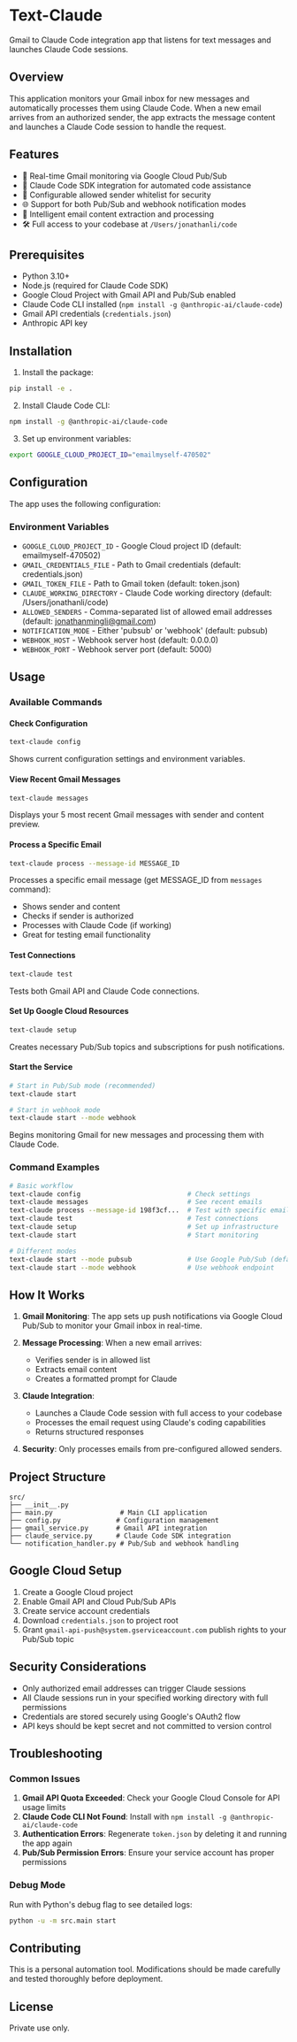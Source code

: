 # Text-Claude

Gmail to Claude Code integration app that listens for text messages and launches Claude Code sessions.

## Overview

This application monitors your Gmail inbox for new messages and automatically processes them using Claude Code. When a new email arrives from an authorized sender, the app extracts the message content and launches a Claude Code session to handle the request.

## Features

- 🔄 Real-time Gmail monitoring via Google Cloud Pub/Sub
- 🤖 Claude Code SDK integration for automated code assistance
- 🔐 Configurable allowed sender whitelist for security
- 🌐 Support for both Pub/Sub and webhook notification modes
- 📧 Intelligent email content extraction and processing
- 🛠️ Full access to your codebase at `/Users/jonathanli/code`

## Prerequisites

- Python 3.10+
- Node.js (required for Claude Code SDK)
- Google Cloud Project with Gmail API and Pub/Sub enabled
- Claude Code CLI installed (`npm install -g @anthropic-ai/claude-code`)
- Gmail API credentials (`credentials.json`)
- Anthropic API key

## Installation

1. Install the package:
```bash
pip install -e .
```

2. Install Claude Code CLI:
```bash
npm install -g @anthropic-ai/claude-code
```

3. Set up environment variables:
```bash
export GOOGLE_CLOUD_PROJECT_ID="emailmyself-470502"
```

## Configuration

The app uses the following configuration:

### Environment Variables

- `GOOGLE_CLOUD_PROJECT_ID` - Google Cloud project ID (default: emailmyself-470502)
- `GMAIL_CREDENTIALS_FILE` - Path to Gmail credentials (default: credentials.json)
- `GMAIL_TOKEN_FILE` - Path to Gmail token (default: token.json)
- `CLAUDE_WORKING_DIRECTORY` - Claude Code working directory (default: /Users/jonathanli/code)
- `ALLOWED_SENDERS` - Comma-separated list of allowed email addresses (default: jonathanmingli@gmail.com)
- `NOTIFICATION_MODE` - Either 'pubsub' or 'webhook' (default: pubsub)
- `WEBHOOK_HOST` - Webhook server host (default: 0.0.0.0)
- `WEBHOOK_PORT` - Webhook server port (default: 5000)

## Usage

### Available Commands

#### Check Configuration
```bash
text-claude config
```
Shows current configuration settings and environment variables.

#### View Recent Gmail Messages
```bash
text-claude messages
```
Displays your 5 most recent Gmail messages with sender and content preview.

#### Process a Specific Email
```bash
text-claude process --message-id MESSAGE_ID
```
Processes a specific email message (get MESSAGE_ID from `messages` command):
- Shows sender and content
- Checks if sender is authorized  
- Processes with Claude Code (if working)
- Great for testing email functionality

#### Test Connections
```bash
text-claude test
```
Tests both Gmail API and Claude Code connections.

#### Set Up Google Cloud Resources
```bash
text-claude setup
```
Creates necessary Pub/Sub topics and subscriptions for push notifications.

#### Start the Service
```bash
# Start in Pub/Sub mode (recommended)
text-claude start

# Start in webhook mode
text-claude start --mode webhook
```
Begins monitoring Gmail for new messages and processing them with Claude Code.

### Command Examples

```bash
# Basic workflow
text-claude config                           # Check settings
text-claude messages                         # See recent emails
text-claude process --message-id 198f3cf...  # Test with specific email
text-claude test                             # Test connections
text-claude setup                            # Set up infrastructure  
text-claude start                            # Start monitoring

# Different modes
text-claude start --mode pubsub              # Use Google Pub/Sub (default)
text-claude start --mode webhook             # Use webhook endpoint
```

## How It Works

1. **Gmail Monitoring**: The app sets up push notifications via Google Cloud Pub/Sub to monitor your Gmail inbox in real-time.

2. **Message Processing**: When a new email arrives:
   - Verifies sender is in allowed list
   - Extracts email content
   - Creates a formatted prompt for Claude

3. **Claude Integration**: 
   - Launches a Claude Code session with full access to your codebase
   - Processes the email request using Claude's coding capabilities
   - Returns structured responses

4. **Security**: Only processes emails from pre-configured allowed senders.

## Project Structure

```
src/
├── __init__.py
├── main.py                 # Main CLI application
├── config.py              # Configuration management
├── gmail_service.py       # Gmail API integration
├── claude_service.py      # Claude Code SDK integration
└── notification_handler.py # Pub/Sub and webhook handling
```

## Google Cloud Setup

1. Create a Google Cloud project
2. Enable Gmail API and Cloud Pub/Sub APIs
3. Create service account credentials
4. Download `credentials.json` to project root
5. Grant `gmail-api-push@system.gserviceaccount.com` publish rights to your Pub/Sub topic

## Security Considerations

- Only authorized email addresses can trigger Claude sessions
- All Claude sessions run in your specified working directory with full permissions
- Credentials are stored securely using Google's OAuth2 flow
- API keys should be kept secret and not committed to version control

## Troubleshooting

### Common Issues

1. **Gmail API Quota Exceeded**: Check your Google Cloud Console for API usage limits
2. **Claude Code CLI Not Found**: Install with `npm install -g @anthropic-ai/claude-code`
3. **Authentication Errors**: Regenerate `token.json` by deleting it and running the app again
4. **Pub/Sub Permission Errors**: Ensure your service account has proper permissions

### Debug Mode

Run with Python's debug flag to see detailed logs:
```bash
python -u -m src.main start
```

## Contributing

This is a personal automation tool. Modifications should be made carefully and tested thoroughly before deployment.

## License

Private use only.